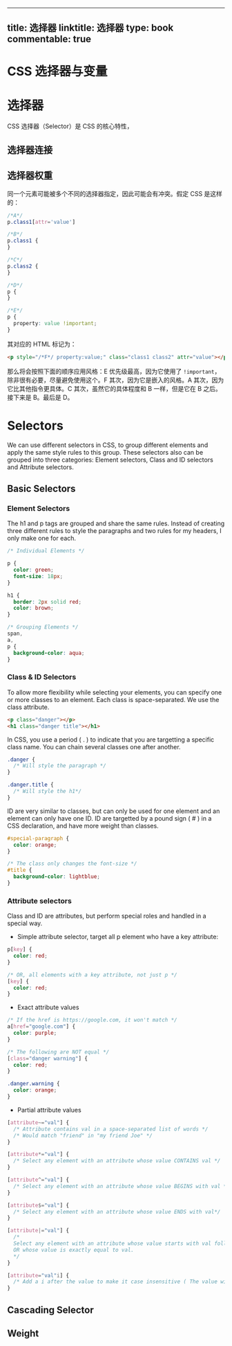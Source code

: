
---
title: 选择器
linktitle: 选择器
type: book
commentable: true
---

# CSS 选择器与变量

# 选择器

CSS 选择器（Selector）是 CSS 的核心特性，

## 选择器连接

## 选择器权重

同一个元素可能被多个不同的选择器指定，因此可能会有冲突。假定 CSS 是这样的：

```css
/*A*/
p.class1[attr='value']

/*B*/
p.class1 {
}

/*C*/
p.class2 {
}

/*D*/
p {
}

/*E*/
p {
  property: value !important;
}
```

其对应的 HTML 标记为：

```html
<p style="/*F*/ property:value;" class="class1 class2" attr="value"></p>
```

那么将会按照下面的顺序应用风格：E 优先级最高，因为它使用了 `!important`，除非很有必要，尽量避免使用这个。F 其次，因为它是嵌入的风格。A 其次，因为它比其他指令更具体。C 其次，虽然它的具体程度和 B 一样，但是它在 B 之后。接下来是 B。最后是 D。

# Selectors

We can use different selectors in CSS, to group different elements and apply the same style rules to this group. These selectors also can be grouped into three categories: Element selectors, Class and ID selectors and Attribute selectors.

## Basic Selectors

### Element Selectors

The h1 and p tags are grouped and share the same rules. Instead of creating three different rules to style the paragraphs and two rules for my headers, I only make one for each.

```css
/* Individual Elements */

p {
  color: green;
  font-size: 18px;
}

h1 {
  border: 2px solid red;
  color: brown;
}

/* Grouping Elements */
span,
a,
p {
  background-color: aqua;
}
```

### Class & ID Selectors

To allow more flexibility while selecting your elements, you can specify one or more classes to an element. Each class is space-separated. We use the class attribute.

```html
<p class="danger"></p>
<h1 class="danger title"></h1>
```

In CSS, you use a period ( . ) to indicate that you are targetting a specific class name. You can chain several classes one after another.

```css
.danger {
  /* Will style the paragraph */
}

.danger.title {
  /* Will style the h1*/
}
```

ID are very similar to classes, but can only be used for one element and an element can only have one ID. ID are targetted by a pound sign ( # ) in a CSS declaration, and have more weight than classes.

```css
#special-paragraph {
  color: orange;
}

/* The class only changes the font-size */
#title {
  background-color: lightblue;
}
```

### Attribute selectors

Class and ID are attributes, but perform special roles and handled in a special way.

- Simple attribute selector, target all p element who have a key attribute:

```css
p[key] {
  color: red;
}

/* OR, all elements with a key attribute, not just p */
[key] {
  color: red;
}
```

- Exact attribute values

```css
/* If the href is https://google.com, it won't match */
a[href="google.com"] {
  color: purple;
}

/* The following are NOT equal */
[class="danger warning"] {
  color: red;
}

.danger.warning {
  color: orange;
}
```

- Partial attribute values

```css
[attribute~="val"] {
  /* Attribute contains val in a space-separated list of words */
  /* Would match "friend" in "my friend Joe" */
}

[attribute*="val"] {
  /* Select any element with an attribute whose value CONTAINS val */
}

[attribute^="val"] {
  /* Select any element with an attribute whose value BEGINS with val */
}

[attribute$="val"] {
  /* Select any element with an attribute whose value ENDS with val*/
}

[attribute|="val"] {
  /*
  Select any element with an attribute whose value starts with val followed by a dash (val-)
  OR whose value is exactly equal to val.
  */
}

[attribute="val"i] {
  /* Add a i after the value to make it case insensitive ( The value will be case insensitive, NOT the attribute name. */
}
```

## Cascading Selector

## Weight

    